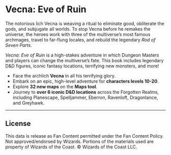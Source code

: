 # Vecna: Eve of Ruin

The notorious lich Vecna is weaving a ritual to eliminate good, obliterate the gods, and subjugate all worlds. To stop Vecna before he remakes the universe, the heroes work with three of the multiverse’s most famous archmages, travel to far-flung locales, and rebuild the legendary _Rod of Seven Parts_.

_Vecna: Eve of Ruin_ is a high-stakes adventure in which Dungeon Masters and players can change the multiverse’s fate. This book includes legendary D&D figures, iconic fantasy locations, terrifying new monsters, and more!

* Face the archlich **Vecna** in all his terrifying glory.
* Embark on an epic, high-level adventure for **characters levels 10-20**.
* Explore **32 new maps** on the **Maps tool**.
* Journey to **over 6 iconic D&D locations** across the Forgotten Realms, including Planescape, Spelljammer, Eberron, Ravenloft, Dragonlance, and Greyhawk.

---

## License

This data is release as Fan Content permitted under the Fan Content Policy. Not approved/endorsed by Wizards. Portions of the materials used are property of Wizards of the Coast. © Wizards of the Coast LLC.
